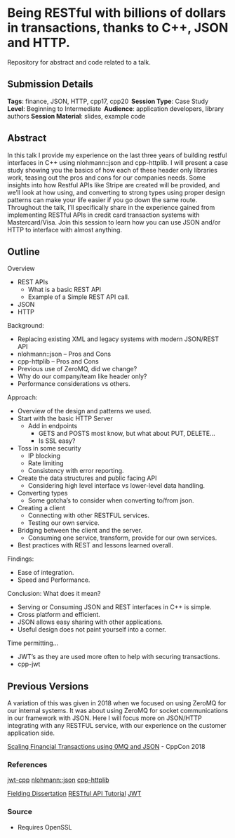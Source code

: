 # Being RESTful with billions of dollars in transactions, thanks to C++, JSON and HTTP. 
Repository for abstract and code related to a talk.

## Submission Details
**Tags**: finance, JSON, HTTP, cpp17, cpp20  
**Session Type**: Case Study  
**Level**: Beginning to Intermediate  
**Audience**: application developers, library authors 
**Session Material**: slides, example code  

## Abstract
In this talk I provide my experience on the last three years of building restful interfaces in C++ using nlohmann::json and cpp-httplib. I will present a case study showing you the basics of how each of these header only libraries work, teasing out the pros and cons for our companies needs. Some insights into how Restful APIs like Stripe are created will be provided, and we’ll look at how using, and converting to strong types using proper design patterns can make your life easier if you go down the same route. Throughout the talk, I’ll specifically share in the experience gained from implementing RESTful APIs in credit card transaction systems with Mastercard/Visa. Join this session to learn how you can use JSON and/or HTTP to interface with almost anything. 

## Outline
Overview 
- REST APIs
    - What is a basic REST API
    - Example of a Simple REST API call.
- JSON 
- HTTP 

Background: 
- Replacing existing XML and legacy systems with modern JSON/REST API 
- nlohmann::json – Pros and Cons 
- cpp-httplib – Pros and Cons 
- Previous use of ZeroMQ, did we change? 
- Why do our company/team like header only? 
- Performance considerations vs others. 

Approach: 
- Overview of the design and patterns we used. 
- Start with the basic HTTP Server 
    - Add in endpoints 
        - GETS and POSTS most know, but what about PUT, DELETE… 
        - Is SSL easy? 
- Toss in some security 
    - IP blocking 
    - Rate limiting 
    - Consistency with error reporting.
- Create the data structures and public facing API 
    - Considering high level interface vs lower-level data handling. 
- Converting types 
    - Some gotcha’s to consider when converting to/from json. 
- Creating a client 
    - Connecting with other RESTFUL services. 
    - Testing our own service. 
- Bridging between the client and the server. 
    - Consuming one service, transform, provide for our own services. 
- Best practices with REST and lessons learned overall. 

Findings: 
- Ease of integration. 
- Speed and Performance. 

Conclusion: What does it mean? 
- Serving or Consuming JSON and REST interfaces in C++ is simple. 
- Cross platform and efficient. 
- JSON allows easy sharing with other applications. 
- Useful design does not paint yourself into a corner. 

Time permitting… 
- JWT’s as they are used more often to help with securing transactions. 
- cpp-jwt 

## Previous Versions
A variation of this was given in 2018 when we focused on using ZeroMQ for our internal systems. It was about using ZeroMQ for socket communications in our framework with JSON. Here I will focus more on JSON/HTTP integrating with any RESTFUL service, with our experience on the customer application side. 

[Scaling Financial Transactions using 0MQ and JSON](https://www.youtube.com/watch?v=XLSckGMyzbs&t=2s) - CppCon 2018

### References
[jwt-cpp](https://github.com/Thalhammer/jwt-cpp)
[nlohmann::json](https://github.com/nlohmann/json)
[cpp-httplib](https://github.com/yhirose/cpp-httplib)

[Fielding Dissertation](https://www.ics.uci.edu/~fielding/pubs/dissertation/fielding_dissertation.pdf)
[RESTful API Tutorial](https://restfulapi.net)
[JWT](https://jwt.io/introduction/)

### Source
- Requires OpenSSL